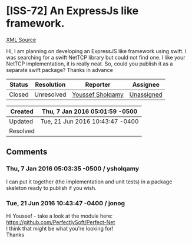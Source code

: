# [ISS-72] An ExpressJs like framework.

[XML Source](./xml/ISS-72.xml)
<p><p>Hi, I am planning on developing an ExpressJS like framework using swift. I was searching for a swift NetTCP library but could not find one. I like your NetTCP implementation, it is really neat. So, could you publish it as a separate swift package? Thanks in advance</p></p>





Status|Resolution|Reporter|Assignee
------|----------|--------|--------
Closed|Unresolved|[Youssef Sholqamy](ysholqamy)|[Unassigned]($-1)





Created|Thu, 7 Jan 2016 05:01:59 -0500
-------|--------------
Updated|Tue, 21 Jun 2016 10:43:47 -0400
Resolved|


## Comments




### Thu, 7 Jan 2016 05:03:35 -0500 / ysholqamy 

<p><p>I can put it together (the implementation and unit tests) in a package skeleton ready to publish if you wish.</p></p>


### Tue, 21 Jun 2016 10:43:47 -0400 / jonog 

<p><p>Hi Youssef - take a look at the module here: <a href="https://github.com/PerfectlySoft/Perfect-Net" class="external-link" rel="nofollow">https://github.com/PerfectlySoft/Perfect-Net</a><br/>
I think that might be what you're looking for!<br/>
Thanks</p></p>


